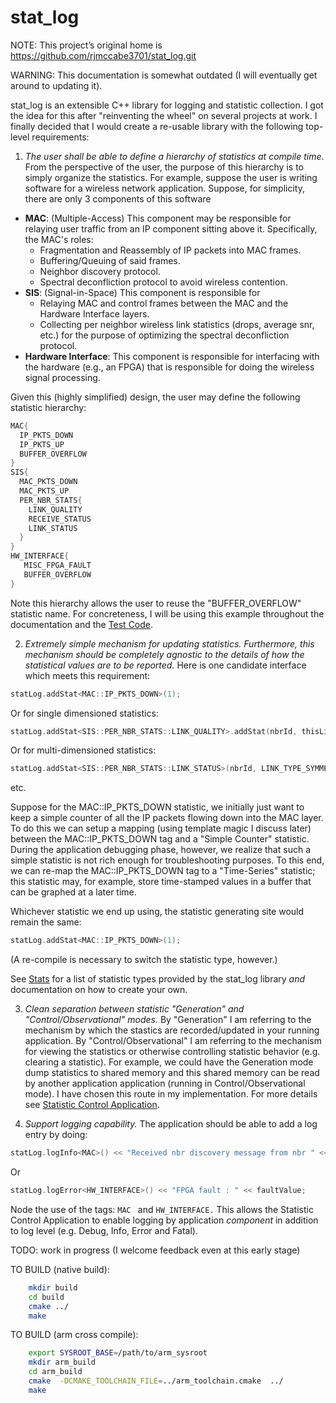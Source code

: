 stat_log
========
NOTE: This project’s original home is
    https://github.com/rjmccabe3701/stat_log.git

WARNING: This documentation is somewhat outdated (I will eventually get around to updating it).

stat_log is an extensible C++ library for logging and statistic collection. I got the idea for this after
"reinventing the wheel" on several projects at work.  I finally decided that I would create a re-usable 
library with the following top-level requirements:

1. _The user shall be able to define a hierarchy of statistics at compile time_. From the perspective of the user, the
   purpose of this hierarchy is to simply organize the statistics.  For example, suppose the user is writing software
   for a wireless network application.  Suppose, for simplicity, there are only 3 components of this software
  * **MAC**: (Multiple-Access)  This component may be responsible for relaying user traffic from an IP component sitting above it. 
    Specifically, the MAC's roles: 
      * Fragmentation and Reassembly of IP packets into MAC frames.
      * Buffering/Queuing of said frames.
      * Neighbor discovery protocol.
      * Spectral deconfliction protocol to avoid wireless contention.
  * **SIS**: (Signal-in-Space) This component is responsible for
      * Relaying MAC and control frames between the MAC and the Hardware Interface layers.
      * Collecting per neighbor wireless link statistics (drops, average snr, etc.) for the purpose of optimizing 
        the spectral deconfliction protocol. 
  * **Hardware Interface**:  This component is responsible for interfacing with the hardware (e.g., an FPGA) that is
    responsible for doing the wireless signal processing. 
    
   Given this (highly simplified) design, the user may define the following statistic hierarchy:

  ```cpp
  MAC{
    IP_PKTS_DOWN
    IP_PKTS_UP
    BUFFER_OVERFLOW
  }
  SIS{
    MAC_PKTS_DOWN
    MAC_PKTS_UP
    PER_NBR_STATS{
      LINK_QUALITY
      RECEIVE_STATUS
      LINK_STATUS
    }
  }
  HW_INTERFACE{
     MISC_FPGA_FAULT
     BUFFER_OVERFLOW
  }
  ```

  Note this hierarchy allows the user to reuse the "BUFFER_OVERFLOW" statistic name.
  For concreteness, I will be using this example throughout the documentation and the [Test Code](test).
  
2. _Extremely simple mechanism for updating statistics.  Furthermore, this mechanism should be completely agnostic to
   the details of how the statistical values are to be reported._  Here is one candidate interface which meets this
   requirement:

  ```cpp
  statLog.addStat<MAC::IP_PKTS_DOWN>(1);
  ```
  Or for single dimensioned statistics:
  
  ```cpp
  statLog.addStat<SIS::PER_NBR_STATS::LINK_QUALITY>.addStat(nbrId, thisLinkQuality);
  ```
  Or for multi-dimensioned statistics:
  
   ```cpp
  statLog.addStat<SIS::PER_NBR_STATS::LINK_STATUS>(nbrId, LINK_TYPE_SYMMETRIC, 1);
  ```
  etc.
  
  Suppose for the MAC::IP_PKTS_DOWN statistic, we initially just want to keep a simple counter of all the IP packets
  flowing down into the MAC layer.  To do this we can setup a mapping (using template magic I discuss later) between the
  MAC::IP_PKTS_DOWN tag and a "Simple Counter" statistic.  During the application debugging phase, however, we realize
  that such a simple statistic is not rich enough for troubleshooting purposes.  To this end, we can re-map the
  MAC::IP_PKTS_DOWN tag to a "Time-Series" statistic; this statistic may, for example, store time-stamped values in a
  buffer that can be graphed at a later time.  
  
  Whichever statistic we end up using, the statistic generating site would remain the same:
  ```cpp
  statLog.addStat<MAC::IP_PKTS_DOWN>(1);
  ```
  (A re-compile is necessary to switch the statistic type, however.)
  
  See [Stats](doc/statistic_types.md) for a list of statistic types provided by the stat\_log library _and_ documentation on how to create your own.
  
  
3. _Clean separation between statistic "Generation" and "Control/Observational" modes._  By "Generation" I am referring to the mechanism by which the stastics are recorded/updated in your running application.  By "Control/Observational" I am referring to the mechanism for viewing the statistics or otherwise controlling statistic behavior (e.g. clearing a statistic).  For example, we could have the Generation mode dump statistics to shared memory and this shared memory can be read by another application application (running in Control/Observational mode).  I have chosen this route in my implementation.  For more details see [Statistic Control Application](doc/stat_control_app.md).

4. _Support logging capability._   The application should be able to add a log entry by doing:
  ```cpp
  statLog.logInfo<MAC>() << "Received nbr discovery message from nbr " << nbrId;
  ```
  Or
  ```cpp
  statLog.logError<HW_INTERFACE>() << "FPGA fault : " << faultValue;
  ```
  Node the use of the tags: ```MAC ``` and ```HW_INTERFACE.```  This allows the Statistic Control Application to enable  logging by application _component_ in addition to log level (e.g. Debug, Info, Error and Fatal).
  


TODO: work in progress (I welcome feedback even at this early stage)


TO BUILD (native build):
```bash
    mkdir build
    cd build
    cmake ../
    make
```

TO BUILD (arm cross compile):
```bash
    export SYSROOT_BASE=/path/to/arm_sysroot
    mkdir arm_build
    cd arm_build
    cmake  -DCMAKE_TOOLCHAIN_FILE=../arm_toolchain.cmake  ../
    make
```

